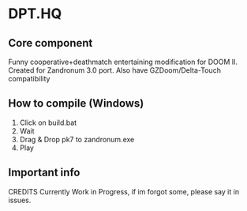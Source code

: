 # DPT.HQ

## Core component

Funny cooperative+deathmatch entertaining modification for DOOM II. Created for Zandronum 3.0 port.
Also have GZDoom/Delta-Touch compatibility

## How to compile (Windows)

1. Click on build.bat
2. Wait
3. Drag & Drop pk7 to zandronum.exe
4. Play

## Important info

CREDITS Currently Work in Progress, if im forgot some, please say it in issues.